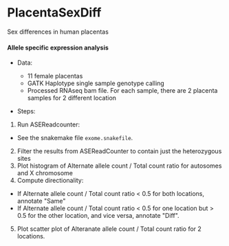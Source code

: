 # PlacentaSexDiff
Sex differences in human placentas

#### Allele specific expression analysis
* Data: 
  - 11 female placentas
  - GATK Haplotype single sample genotype calling
  - Processed RNAseq bam file. For each sample, there are 2 placenta samples for 2 different location

* Steps:
1. Run ASEReadcounter:
  - See the snakemake file `exome.snakefile`.
2. Filter the results from ASEReadCounter to contain just the heterozygous sites
3. Plot histogram of Alternate allele count / Total count ratio for autosomes and X chromosome
4. Compute directionality:
  - If Alternate allele count / Total count ratio < 0.5 for both locations, annotate "Same"
  - If Alternate allele count / Total count ratio < 0.5 for one location but > 0.5 for the other location, and vice versa, annotate "Diff".
5. Plot scatter plot of Alteranate allele count / Total count ratio for 2 locations.
